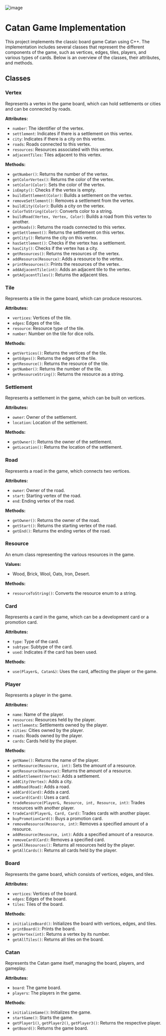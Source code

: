 ![image](https://github.com/user-attachments/assets/c62e54dd-b055-42e7-ad15-9c246b009a82)






# Catan Game Implementation

This project implements the classic board game Catan using C++. The implementation includes several classes that represent the different components of the game, such as vertices, edges, tiles, players, and various types of cards. Below is an overview of the classes, their attributes, and methods.

## Classes

### Vertex

Represents a vertex in the game board, which can hold settlements or cities and can be connected by roads.

**Attributes:**
- `number`: The identifier of the vertex.
- `settlement`: Indicates if there is a settlement on this vertex.
- `city`: Indicates if there is a city on this vertex.
- `roads`: Roads connected to this vertex.
- `resources`: Resources associated with this vertex.
- `adjacentTiles`: Tiles adjacent to this vertex.

**Methods:**
- `getNumber()`: Returns the number of the vertex.
- `getColorVertex()`: Returns the color of the vertex.
- `setColor(Color)`: Sets the color of the vertex.
- `isEmpty()`: Checks if the vertex is empty.
- `buildSettlement(Color)`: Builds a settlement on the vertex.
- `removeSettlement()`: Removes a settlement from the vertex.
- `buildCity(Color)`: Builds a city on the vertex.
- `ColorToString(Color)`: Converts color to a string.
- `buildRoad(Vertex, Vertex, Color)`: Builds a road from this vertex to another.
- `getRoads()`: Returns the roads connected to this vertex.
- `getSettlement()`: Returns the settlement on this vertex.
- `getCity()`: Returns the city on this vertex.
- `hasSettlement()`: Checks if the vertex has a settlement.
- `hasCity()`: Checks if the vertex has a city.
- `getResources()`: Returns the resources of the vertex.
- `addResource(Resource)`: Adds a resource to the vertex.
- `printResources()`: Prints the resources of the vertex.
- `addAdjacentTile(int)`: Adds an adjacent tile to the vertex.
- `getAdjacentTiles()`: Returns the adjacent tiles.

### Tile

Represents a tile in the game board, which can produce resources.

**Attributes:**
- `vertices`: Vertices of the tile.
- `edges`: Edges of the tile.
- `resource`: Resource type of the tile.
- `number`: Number on the tile for dice rolls.

**Methods:**
- `getVertices()`: Returns the vertices of the tile.
- `getEdges()`: Returns the edges of the tile.
- `getResource()`: Returns the resource of the tile.
- `getNumber()`: Returns the number of the tile.
- `getResourceString()`: Returns the resource as a string.

### Settlement

Represents a settlement in the game, which can be built on vertices.

**Attributes:**
- `owner`: Owner of the settlement.
- `location`: Location of the settlement.

**Methods:**
- `getOwner()`: Returns the owner of the settlement.
- `getLocation()`: Returns the location of the settlement.

### Road

Represents a road in the game, which connects two vertices.

**Attributes:**
- `owner`: Owner of the road.
- `start`: Starting vertex of the road.
- `end`: Ending vertex of the road.

**Methods:**
- `getOwner()`: Returns the owner of the road.
- `getStart()`: Returns the starting vertex of the road.
- `getEnd()`: Returns the ending vertex of the road.

### Resource

An enum class representing the various resources in the game.

**Values:**
- Wood, Brick, Wool, Oats, Iron, Desert.

**Methods:**
- `resourceToString()`: Converts the resource enum to a string.

### Card

Represents a card in the game, which can be a development card or a promotion card.

**Attributes:**
- `type`: Type of the card.
- `subtype`: Subtype of the card.
- `used`: Indicates if the card has been used.

**Methods:**
- `use(Player&, Catan&)`: Uses the card, affecting the player or the game.

### Player

Represents a player in the game.

**Attributes:**
- `name`: Name of the player.
- `resources`: Resources held by the player.
- `settlements`: Settlements owned by the player.
- `cities`: Cities owned by the player.
- `roads`: Roads owned by the player.
- `cards`: Cards held by the player.

**Methods:**
- `getName()`: Returns the name of the player.
- `setResource(Resource, int)`: Sets the amount of a resource.
- `getResource(Resource)`: Returns the amount of a resource.
- `addSettlement(Vertex)`: Adds a settlement.
- `addCity(Vertex)`: Adds a city.
- `addRoad(Road)`: Adds a road.
- `addCard(Card)`: Adds a card.
- `useCard(Card)`: Uses a card.
- `tradeResource(Player&, Resource, int, Resource, int)`: Trades resources with another player.
- `tradeCard(Player&, Card, Card)`: Trades cards with another player.
- `buyPromotionCard()`: Buys a promotion card.
- `removeResource(Resource, int)`: Removes a specified amount of a resource.
- `addResource(Resource, int)`: Adds a specified amount of a resource.
- `removeCard(Card)`: Removes a specified card.
- `getAllResources()`: Returns all resources held by the player.
- `getAllCards()`: Returns all cards held by the player.

### Board

Represents the game board, which consists of vertices, edges, and tiles.

**Attributes:**
- `vertices`: Vertices of the board.
- `edges`: Edges of the board.
- `tiles`: Tiles of the board.

**Methods:**
- `initializeBoard()`: Initializes the board with vertices, edges, and tiles.
- `printBoard()`: Prints the board.
- `getVertex(int)`: Returns a vertex by its number.
- `getAllTiles()`: Returns all tiles on the board.

### Catan

Represents the Catan game itself, managing the board, players, and gameplay.

**Attributes:**
- `board`: The game board.
- `players`: The players in the game.

**Methods:**
- `initializeGame()`: Initializes the game.
- `startGame()`: Starts the game.
- `getPlayer1()`, `getPlayer2()`, `getPlayer3()`: Returns the respective player.
- `getBoard()`: Returns the game board.

